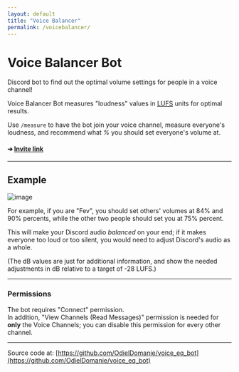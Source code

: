 ```yaml
---
layout: default
title: "Voice Balancer"
permalink: /voicebalancer/
---
```


# Voice Balancer Bot

Discord bot to find out the optimal volume settings for people in a voice channel!

Voice Balancer Bot measures "loudness" values in [LUFS](https://en.wikipedia.org/wiki/LKFS) units for optimal results.

Use `/measure` to have the bot join your voice channel, measure everyone's loudness, and recommend what *%* you should set everyone's volume at.

#### ➔ [Invite link](https://discord.com/api/oauth2/authorize?client_id=949624987629813780&permissions=1049600&scope=bot%20applications.commands)



---

## Example

![image](https://user-images.githubusercontent.com/76059582/184538958-a4a4b86c-2acc-48c8-b936-67a0199d76f4.png)

For example, if you are "Fev", you should set others' volumes at 84% and 90% percents, while the other two people should set you at 75% percent.

This will make your Discord audio _balanced_ on your end; if it makes everyone too loud or too silent, you would need to adjust Discord's audio as a whole.

(The dB values are just for additional information, and show the needed adjustments in dB relative to a target of -28 LUFS.)

---

### Permissions
The bot requires "Connect" permission.  
In addition, "View Channels (Read Messages)" permission is needed for **only** the Voice Channels; you can disable this permission for every other channel.

---

Source code at: [https://github.com/OdielDomanie/voice_eq_bot](https://github.com/OdielDomanie/voice_eq_bot)
